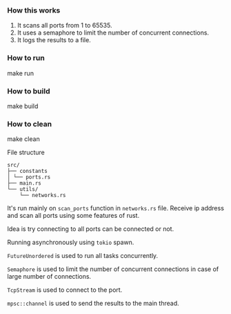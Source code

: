### How this works

1. It scans all ports from 1 to 65535.
2. It uses a semaphore to limit the number of concurrent connections.
3. It logs the results to a file.


### How to run
 make run

### How to build
 make build

### How to clean
 make clean






File structure


```
src/
├── constants
│ └── ports.rs
├── main.rs
└── utils/
    └── networks.rs
```

It's run mainly on `scan_ports` function in `networks.rs` file.
Receive ip address and scan all ports using some features of rust.

Idea is try connecting to all ports can be connected or not.


Running asynchronously using `tokio` spawn. 

`FutureUnordered` is used to run all tasks concurrently.

`Semaphore` is used to limit the number of concurrent connections in case of large number of connections.

`TcpStream` is used to connect to the port.

`mpsc::channel` is used to send the results to the main thread.











